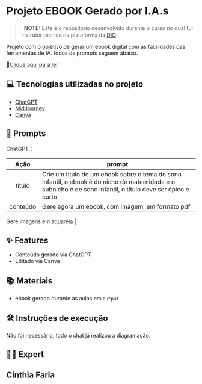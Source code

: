 # Projeto EBOOK Gerado por I.A.s


 > ℹ️ **NOTE:** Este é o repositório desenvolvido durante o curso no qual fui instrutor técnico na plataforma da [DIO](https://dio.me)

Projeto com o objetivo de gerar um ebook digital com as facilidades das ferramentas de IA. todos os prompts
seguem abaixo.

<a href="output/Introdução.pdf"> 📕Clique aqui para ler</a>

## 💻 Tecnologias utilizadas no projeto

- [ChatGPT](https://chat.openai.com/) 
- [MidJourney](https://www.midjourney.com/app/)
- [Canva](https://canva.com)

## 🧠 Prompts

ChatGPT：

|   Ação   | prompt                                                                                                                                                                                                                                                                         |
| :------: | ------------------------------------------------------------------------------------------------------------------------------------------------------------------------------------------------------------------------------------------------------------------------------ |
|  título  |  Crie um título de um ebook sobre o tema de sono infantil, o ebook é do nicho de maternidade e o subnicho é de sono infantil, o título deve ser épico e curto
| conteúdo | Gere agora um ebook, com imagem, em formato pdf
Gere imagens em aquarela
 |


## ✨ Features

- Conteúdo gerado via ChatGPT
- Editado via Canva

## 📚 Materiais

- ebook gerado durante as aulas em `output`

## 🛠️ Instruções de execução
Não foi necessário, todo o chat já realizou a diagramação. 

## 👨‍💻 Expert
Cinthia Faria
---
